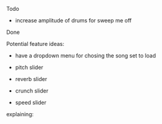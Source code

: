 Todo

- increase amplitude of drums for sweep me off 

Done



Potential feature ideas:

- have a dropdown menu for chosing the song set to load

- pitch slider
- reverb slider
- crunch slider
- speed slider



explaining:
